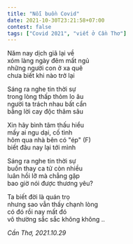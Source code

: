 ```yaml
---
title: "Nỗi buồn Covid"
date: 2021-10-30T23:21:58+07:00
contest: false
tags: ["Covid 2021", "viết ở Cần Thơ"]
---
```

Năm nay dịch giã lại về  
xóm làng ngày đêm mất ngủ  
những người con ở xa quê  
chưa biết khi nào trở lại  
  
Sáng ra nghe tin thời sự  
trong lòng thấp thỏm lo âu  
người ta trách nhau bất cẩn  
bằng lời cay độc thâm sâu  
  
Xin hãy bình tâm thấu hiểu  
mấy ai ngu dại, cố tình  
hôm qua nhà bên có "ép" (F)  
biết đâu nay lại tới mình  
  
Sáng ra nghe tin thời sự  
buồn thay ca tử còn nhiều  
luân hồi lỡ mà chẳng gặp  
bao giờ nói được thương yêu?  
  
Ta biết đời là quán trọ  
nhưng sao vẫn thấy chạnh lòng  
có đó rồi nay mất đó  
vô thường sắc sắc không không ..  
  
*Cần Thơ, 2021.10.29*